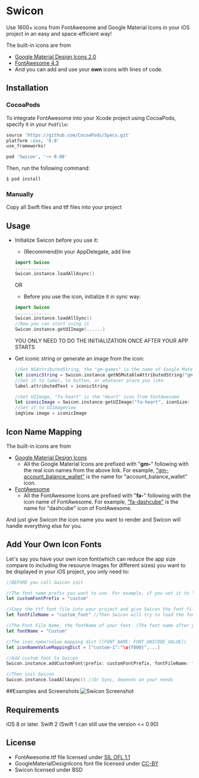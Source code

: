 # Swicon
Use 1600+ icons from FontAwesome and Google Material Icons in your iOS project in an easy and space-efficient way!

The built-in icons are from 
+ [Google Material Design Icons 2.0](https://www.google.com/design/icons/)
+ [FontAwesome 4.3](http://fortawesome.github.io/Font-Awesome/icons/)
+ And you can add and use your **own** icons with lines of code.

## Installation

### CocoaPods

To integrate FontAwesome into your Xcode project using CocoaPods, specify it in your `Podfile`:

```ruby
source 'https://github.com/CocoaPods/Specs.git'
platform :ios, '8.0'
use_frameworks!

pod 'Swicon', '~> 0.88'
```

Then, run the following command:

```bash
$ pod install
```

### Manually

Copy all Swift files and ttf files into your project

## Usage

+ Initialize Swicon before you use it:

  - (Recommend)In your AppDelegate, add line
  ```swift
  import Swicon
  .............
  Swicon.instance.loadAllAsync()
  ```
  OR
  - Before you use the icon, initialize it in sync way:
  ```swift
  import Swicon
  .............
  Swicon.instance.loadAllSync()
  //Now you can start using it
  Swicon.instance.getUIImage(......)
  ```
  YOU ONLY NEED TO DO THE INITIALIZATION ONCE AFTER YOUR APP STARTS
  
+ Get iconic string or generate an image from the icon:

  ```swift
  //Get NSAttributedString, the "gm-games" is the name of Google Material Design's "games" icon
  let iconicString = Swicon.instance.getNSMutableAttributedString("gm-games", fontSize: 10)
  //Set it to label, to button, or whatever place you like
  label.attributedText = iconicString
  
  //Get UIImage, "fa-heart" is the "Heart" icon from FontAwesome
  let iconicImage = Swicon.instance.getUIImage("fa-heart", iconSize: 100, iconColour: UIColor.blueColor(), imageSize:   CGSizeMake(200, 200))
  //Set it to UIImageView
  imgView.image = iconicImage
  ```

## Icon Name Mapping

The built-in icons are from 
+ [Google Material Design Icons](https://www.google.com/design/icons/)
  - All the Google Material Icons are prefixed with "**gm-**" following with the real icon names from the above link. For example, ["gm-account_balance_wallet"](https://www.google.com/design/icons/#ic_account_balance_wallet) is the name for "account_balance_wallet" icon.
+ [FontAwesome](http://fortawesome.github.io/Font-Awesome/icons/)
  - All the FontAwesome Icons are prefixed with "**fa-**" following with the icon name of FontAwesome. For example, ["fa-dashcube"](http://fortawesome.github.io/Font-Awesome/icon/dashcube/) is the name for "dashcube" icon of FontAwesome.

And just give Swicon the icon name you want to render and Swicon will handle everything else for you.

## Add Your Own Icon Fonts
Let's say you have your own icon font(which can reduce the app size compare to including the resource images for different sizes) you want to be displayed in your iOS project, you only need to:
```swift
//BEFORE you call Swicon init

//The font name prefix you want to use. For example, if you set it to "custom" and Swicon see an icon name start with "custom-", then it will know it's a custom font.
let customFontPrefix = "custom"

//Copy the ttf font file into your project and give Swicon the font file name (WITHOUT the ".ttf" extension)
let fontFileName = "custom_font" //Then Swicon will try to load the font from "custom_font.ttf" file

//The Font File Name, the fontName of your font. (The font name after you install the ttf into your system)
let fontName = "Custom"

//The icon name/value mapping dict ([FONT_NAME: FONT_UNICODE_VALUE])
let iconNameValueMappingDict = ["custom-1":"\u{f000}",...]

//Add custom font to Swicon
Swicon.instance.addCustomFont(prefix: customFontPrefix, fontFileName: fontFileName, fontName: fontName, fontIconMap: iconNameValueMappingDict)

//Then init Swicon
Swicon.instance.loadAllAsync() //Or Sync, depends on your needs
```

##Examples and Screenshots
![Swicon Screenshot](https://cloud.githubusercontent.com/assets/1897266/8847527/5b65d540-30e4-11e5-8db7-5f3dc4fd6078.png)

## Requirements
iOS 8 or later.
Swift 2 (Swift 1 can still use the version <= 0.90)

## License
- FontAwesome.ttf file licensed under [SIL OFL 1.1](http://scripts.sil.org/OFL)
- GoogleMaterialDesignIcons font file licensed under [CC-BY](https://creativecommons.org/licenses/by/4.0/)
- Swicon licensed under BSD

